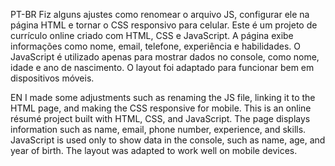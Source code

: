 PT-BR
Fiz alguns ajustes como renomear o arquivo JS, configurar ele na página HTML e tornar o CSS responsivo para celular.
Este é um projeto de currículo online criado com HTML, CSS e JavaScript. A página exibe informações como nome, email, telefone, experiência e habilidades. O JavaScript é utilizado apenas para mostrar dados no console, como nome, idade e ano de nascimento. O layout foi adaptado para funcionar bem em dispositivos móveis.

EN
I made some adjustments such as renaming the JS file, linking it to the HTML page, and making the CSS responsive for mobile.
This is an online résumé project built with HTML, CSS, and JavaScript. The page displays information such as name, email, phone number, experience, and skills. JavaScript is used only to show data in the console, such as name, age, and year of birth. The layout was adapted to work well on mobile devices.
